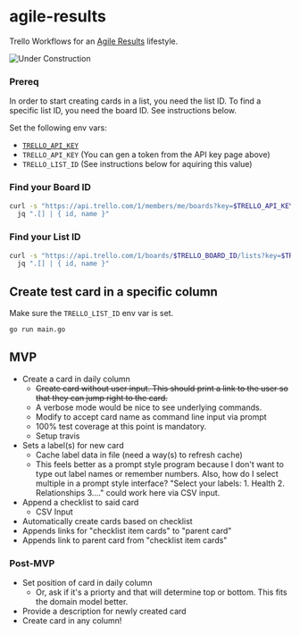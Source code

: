 # agile-results

Trello Workflows for an [Agile Results](https://gettingresults.com/) lifestyle.

![Under Construction](https://media1.tenor.com/images/83592060cb2d2cf51e98a5809aeb60d3/tenor.gif)

### Prereq

In order to start creating cards in a list, you need the list ID. To find a
specific list ID, you need the board ID. See instructions below.

Set the following env vars:

- [`TRELLO_API_KEY`](https://trello.com/app-key)
- `TRELLO_API_KEY` (You can gen a token from the API key page above)
- `TRELLO_LIST_ID` (See instructions below for aquiring this value)

### Find your Board ID

```sh
curl -s "https://api.trello.com/1/members/me/boards?key=$TRELLO_API_KEY&token=$TRELLO_API_TOKEN" | \
  jq ".[] | { id, name }"
```

### Find your List ID

```sh
curl -s "https://api.trello.com/1/boards/$TRELLO_BOARD_ID/lists?key=$TRELLO_API_KEY&token=$TRELLO_API_TOKEN" | \
  jq ".[] | { id, name }"

```

## Create test card in a specific column

Make sure the `TRELLO_LIST_ID` env var is set.

```sh
go run main.go
```

## MVP

- Create a card in daily column
  - ~~Create card without user input. This should print a link to the user so that
    they can jump right to the card.~~
  - A verbose mode would be nice to see underlying commands.
  - Modify to accept card name as command line input via prompt
  - 100% test coverage at this point is mandatory.
  - Setup travis
- Sets a label(s) for new card
  - Cache label data in file (need a way(s) to refresh cache)
  - This feels better as a prompt style program because I don't want to type out
    label names or remember numbers. Also, how do I select multiple in a prompt
    style interface? "Select your labels: 1. Health 2. Relationships 3...." could
    work here via CSV input.
- Append a checklist to said card
  - CSV Input
- Automatically create cards based on checklist
- Appends links for "checklist item cards" to "parent card"
- Appends link to parent card from "checklist item cards"

### Post-MVP

- Set position of card in daily column
  - Or, ask if it's a priorty and that will determine top or bottom. This fits
    the domain model better.
- Provide a description for newly created card
- Create card in any column!
